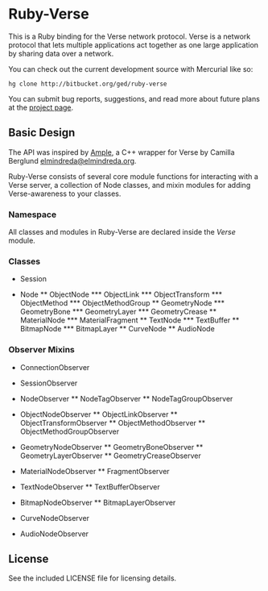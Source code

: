 # Ruby-Verse

This is a Ruby binding for the Verse network protocol. Verse is a network 
protocol that lets multiple applications act together as one large application by 
sharing data over a network. 

You can check out the current development source with Mercurial like so:

    hg clone http://bitbucket.org/ged/ruby-verse

You can submit bug reports, suggestions, and read more about future plans at the
[project page](http://bitbucket.org/ged/ruby-verse).

## Basic Design

The API was inspired by [Ample](http://www.elmindreda.org/verse/ample/), a C++ wrapper for Verse by
Camilla Berglund <elmindreda@elmindreda.org>.

Ruby-Verse consists of several core module functions for interacting with a Verse server, a
collection of Node classes, and mixin modules for adding Verse-awareness to your classes.

### Namespace

All classes and modules in Ruby-Verse are declared inside the _Verse_ module.

### Classes

* Session

* Node
** ObjectNode
*** ObjectLink
*** ObjectTransform
*** ObjectMethod
*** ObjectMethodGroup
** GeometryNode
*** GeometryBone
*** GeometryLayer
*** GeometryCrease
** MaterialNode
*** MaterialFragment
** TextNode
*** TextBuffer
** BitmapNode
*** BitmapLayer
** CurveNode
** AudioNode


### Observer Mixins

* ConnectionObserver
* SessionObserver

* NodeObserver
** NodeTagObserver
** NodeTagGroupObserver
* ObjectNodeObserver
** ObjectLinkObserver
** ObjectTransformObserver
** ObjectMethodObserver
** ObjectMethodGroupObserver
* GeometryNodeObserver
** GeometryBoneObserver
** GeometryLayerObserver
** GeometryCreaseObserver
* MaterialNodeObserver
** FragmentObserver
* TextNodeObserver
** TextBufferObserver
* BitmapNodeObserver
** BitmapLayerObserver
* CurveNodeObserver
* AudioNodeObserver




## License

See the included LICENSE file for licensing details.
